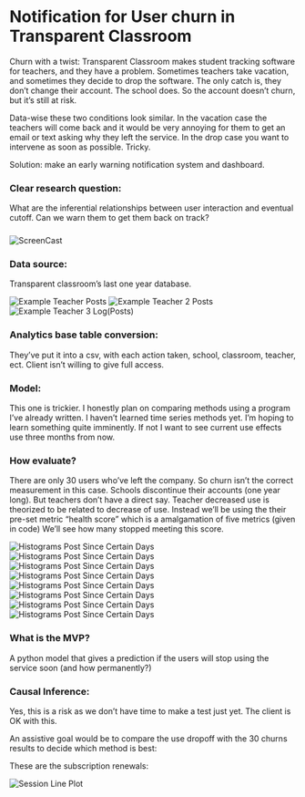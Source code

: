 # Notification for User churn in Transparent Classroom

Churn with a twist: Transparent Classroom makes student tracking software for teachers, and they have a problem. Sometimes teachers take vacation, and sometimes they decide to drop the software. The only catch is, they don’t change their account. The school does. So the account doesn’t churn, but it’s still at risk.

Data-wise these two conditions look similar. In the vacation case the teachers will come back and it would be very annoying for them to get an email or text asking why they left the service. In the drop case you want to intervene as soon as possible. Tricky. 

Solution: make an early warning notification system and dashboard.



### Clear research question:
What are the inferential relationships between user interaction and eventual cutoff. Can we warn them to get them back on track?

###
![ScreenCast](img/tc_screencast3.gif)

### Data source:

Transparent classroom’s last one year database.

![Example Teacher Posts](img/Class_77_log_posts.png)
![Example Teacher 2 Posts](img/class_852_posts.png)
![Example Teacher 3 Log(Posts)](img/class_47_log_posts.png)

### Analytics base table conversion:

They’ve put it into a csv, with each action taken, school, classroom, teacher, ect. Client isn’t willing to give full access.


### Model:

This one is trickier. I honestly plan on comparing methods using a program I’ve already written.
I haven’t learned time series methods yet. I’m hoping to learn something quite imminently. If not I want to see current use effects use three months from now.

### How evaluate?

There are only 30 users who’ve left the company. So churn isn’t the correct measurement in this case. Schools discontinue their accounts (one year long). But teachers don’t have a direct say. Teacher decreased use is theorized to be related to decrease of use. Instead we’ll be using the their pre-set metric “health score” which is a amalgamation of five metrics (given in code)
We’ll see how many stopped meeting this score.

![Histograms Post Since Certain Days](img/days_with_one_post_since_feb_15_2018.png)
![Histograms Post Since Certain Days](img/log_days_with_one_post_since_feb_15_2018.png)
![Histograms Post Since Certain Days](img/days_with_one_post_since_feb_15_2011.png)
![Histograms Post Since Certain Days](img/log_days_with_one_post_since_feb_15_2011.png)
![Histograms Post Since Certain Days](img/hist_post_since_jan_15_2018.png)
![Histograms Post Since Certain Days](img/hist_log_post_since_jan_15_2018.png)
![Histograms Post Since Certain Days](img/hist_post_since_feb_15_2011.png)
![Histograms Post Since Certain Days](img/hist_log_post_since_feb_15_2011.png)

### What is the MVP?

A python model that gives a prediction if the users will stop using the service soon (and how permanently?)

### Causal Inference:
Yes, this is a risk as we don’t have time to make a test just yet. The client is OK with this.

An assistive goal would be to compare the use dropoff with the 30 churns results to decide which method is best:

These are the subscription renewals:

![Session Line Plot](img/session_line_plot.png)
